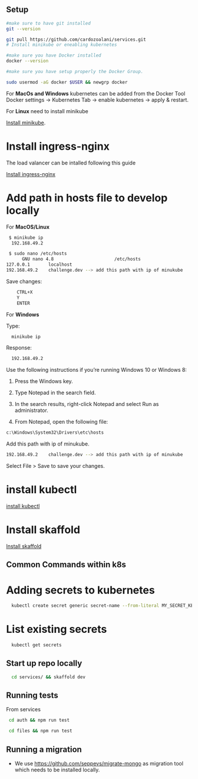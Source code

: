 ## Setup

```bash
#make sure to have git installed 
git --version

git pull https://github.com/cardozoalani/services.git
# Install minikube or eneabling kubernetes

#make sure you have Docker installed
docker --version

#make sure you have setup properly the Docker Group.

sudo usermod -aG docker $USER && newgrp docker


```
For **MacOs and Windows** kubernetes can be added from the Docker Tool 
Docker settings -> Kubernetes Tab -> enable kubernetes -> apply & restart.

For **Linux** need to install minikube

[Install minikube](https://minikube.sigs.k8s.io/docs/start/).



# Install ingress-nginx
The load valancer can be intalled following this guide

[Install ingress-nginx](https://kubernetes.github.io/ingress-nginx/deploy/)

# Add path in hosts file to develop locally
For **MacOS/Linux** 

```bash
 $ minikube ip
  192.168.49.2
```

```bash
 $ sudo nano /etc/hosts
      GNU nano 4.8                       /etc/hosts                                 
127.0.0.1       localhost
192.168.49.2    challenge.dev --> add this path with ip of minukube
```

Save changes:
```bash
    CTRL+X 
    Y
    ENTER
```

For **Windows**

Type:
```bash
  minikube ip
```
Response:
```bash
  192.168.49.2
```
Use the following instructions if you’re running Windows 10 or Windows 8:

1. Press the Windows key.

2. Type Notepad in the search field.

3. In the search results, right-click Notepad and select Run as administrator.

4. From Notepad, open the following file:
```bash
c:\Windows\System32\Drivers\etc\hosts
```
Add this path with ip of minukube.
```bash
192.168.49.2    challenge.dev --> add this path with ip of minukube
```
Select File > Save to save your changes.

# install kubectl
[ install kubectl](https://kubernetes.io/docs/tasks/tools/install-kubectl-linux/)
# Install skaffold

[Install skaffold](https://skaffold.dev/docs/install/)

## Common Commands within k8s
# Adding secrets to kubernetes
```bash
  kubectl create secret generic secret-name --from-literal MY_SECRET_KEY=apisecretkeyyouwanttoaddtofile
```
# List existing secrets
```bash
  kubectl get secrets
```
## Start up repo locally

```bash
  cd services/ && skaffold dev
```

## Running tests
From services

```bash
 cd auth && npm run test 
```
```bash
 cd files && npm run test 
```

## Running a migration
- We use https://github.com/seppevs/migrate-mongo as migration tool which needs to be installed locally.


